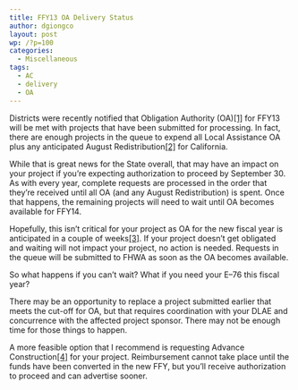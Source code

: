 ```yaml
---
title: FFY13 OA Delivery Status
author: dgiongco
layout: post
wp: /?p=100
categories:
  - Miscellaneous
tags:
  - AC
  - delivery
  - OA
---
```

Districts were recently notified that Obligation Authority (OA)<a href="#fn:1" id="fnref:1" title="see footnote" class="footnote">[1]</a> for FFY13 will be met with projects that have been submitted for processing. In fact, there are enough projects in the queue to expend all Local Assistance OA plus any anticipated August Redistribution<a href="#fn:2" id="fnref:2" title="see footnote" class="footnote">[2]</a> for California. 

While that is great news for the State overall, that may have an impact on your project if you&#8217;re expecting authorization to proceed by September 30. As with every year, complete requests are processed in the order that they&#8217;re received until all OA (and any August Redistribution) is spent. Once that happens, the remaining projects will need to wait until OA becomes available for FFY14. 

<!--more-->

Hopefully, this isn&#8217;t critical for your project as OA for the new fiscal year is anticipated in a couple of weeks<a href="#fn:3" id="fnref:3" title="see footnote" class="footnote">[3]</a>. If your project doesn&#8217;t get obligated and waiting will not impact your project, no action is needed. Requests in the queue will be submitted to FHWA as soon as the OA becomes available. 

So what happens if you can&#8217;t wait? What if you need your E&#8211;76 this fiscal year?

There may be an opportunity to replace a project submitted earlier that meets the cut-off for OA, but that requires coordination with your DLAE and concurrence with the affected project sponsor. There may not be enough time for those things to happen.

A more feasible option that I recommend is requesting Advance Construction<a href="#fn:4" id="fnref:4" title="see footnote" class="footnote">[4]</a> for your project. Reimbursement cannot take place until the funds have been converted in the new FFY, but you&#8217;ll receive authorization to proceed and can advertise sooner. 

[^1]:    
    The total amount of federal funds that may be obligated in a FFY. <a href="#fnref:1" title="return to article" class="reversefootnote">&#160;&#8617;</a>

[^2]:    
    The redistribution, in August of each year, of the obligation limitation from those state or programs unable to obligate their shares of the limitation to states or programs that are able to obligate more than their initial share of the limitation. <a href="#fnref:2" title="return to article" class="reversefootnote">&#160;&#8617;</a>

[^3]:    
    OA for the fiscal year has *typically* become available by mid-October. <a href="#fnref:3" title="return to article" class="reversefootnote">&#160;&#8617;</a>

[^4]:    
    A project authorization technique that allows FHWA to authorize a project without obligating Federal funds. Under an Advance Construction authorization, FHWA approves a project as being eligible for Federal funding but does not commit to funding the project. <a href="#fnref:4" title="return to article" class="reversefootnote">&#160;&#8617;</a>